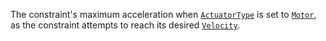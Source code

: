 The constraint's maximum acceleration when
[`ActuatorType`](https://create.roblox.com/docs/reference/engine/classes/SlidingBallConstraint#ActuatorType) is set to
[`Motor`](https://create.roblox.com/docs/reference/engine/enums/ActuatorType), as the constraint attempts to reach its desired
[`Velocity`](https://create.roblox.com/docs/reference/engine/classes/SlidingBallConstraint#Velocity).